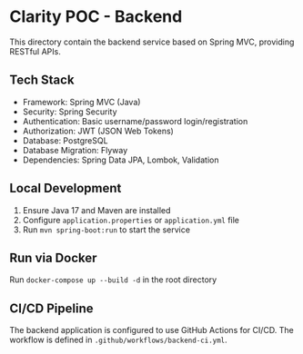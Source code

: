 # Clarity POC - Backend

This directory contain the backend service based on Spring MVC, providing RESTful APIs.

## Tech Stack

- Framework: Spring MVC (Java)
- Security: Spring Security
- Authentication: Basic username/password login/registration
- Authorization: JWT (JSON Web Tokens)
- Database: PostgreSQL
- Database Migration: Flyway
- Dependencies: Spring Data JPA, Lombok, Validation

## Local Development

1. Ensure Java 17 and Maven are installed
2. Configure `application.properties` or `application.yml` file
3. Run `mvn spring-boot:run` to start the service

## Run via Docker

Run `docker-compose up --build -d` in the root directory

## CI/CD Pipeline

The backend application is configured to use GitHub Actions for CI/CD. The workflow is defined in `.github/workflows/backend-ci.yml`.


